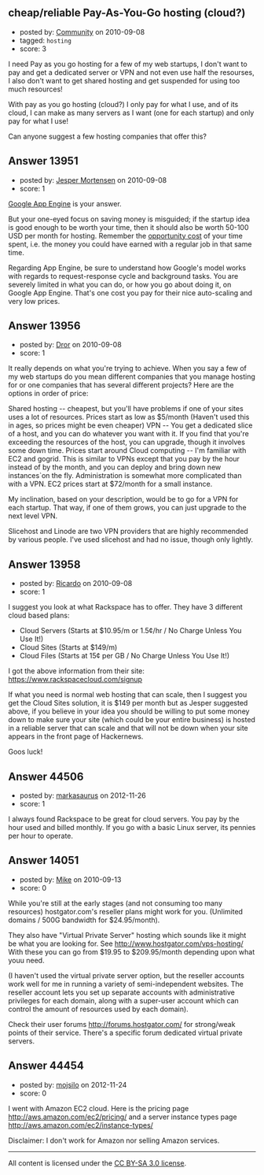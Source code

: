## cheap/reliable Pay-As-You-Go hosting (cloud?)

- posted by: [Community](https://stackexchange.com/users/-1/-1-community) on 2010-09-08
- tagged: `hosting`
- score: 3

I need Pay as you go hosting for a few of my web startups, I don't want to pay and get a dedicated server or VPN and not even use half the resourses, I also don't want to get shared hosting and get suspended for using too much resources!

With pay as you go hosting (cloud?) I only pay for what I use, and of its cloud, I can make as many servers as I want (one for each startup) and only pay for what I use!

Can anyone suggest a few hosting companies that offer this?


## Answer 13951

- posted by: [Jesper Mortensen](https://stackexchange.com/users/-1/1261-jesper-mortensen) on 2010-09-08
- score: 1

<p><a href="http://code.google.com/appengine/" rel="nofollow">Google App Engine</a> is your answer.</p>

<p>But your one-eyed focus on saving money is misguided; if the startup idea is good enough to be worth your time, then it should also be worth 50-100 USD per month for hosting. Remember the <a href="http://en.wikipedia.org/wiki/Opportunity_cost" rel="nofollow">opportunity cost</a> of your time spent, i.e. the money you could have earned with a regular job in that same time.</p>

<p>Regarding App Engine, be sure to understand how Google's model works with regards to request-response cycle and background tasks. You are severely limited in what you can do, or how you go about doing it, on Google App Engine. That's one cost you pay for their nice auto-scaling and very low prices.</p>



## Answer 13956

- posted by: [Dror](https://stackexchange.com/users/-1/1057-dror) on 2010-09-08
- score: 1

It really depends on what you're trying to achieve.
When you say a few of my web startups do you mean different companies that you manage hosting for or one companies that has several different projects?
Here are the options in order of price:

Shared hosting -- cheapest, but you'll have problems if one of your sites uses a lot of resources. Prices start as low as $5/month (Haven't used this in ages, so prices might be even cheaper)
VPN -- You get a dedicated slice of a host, and you can do whatever you want with it. If you find that you're exceeding the resources of the host, you can upgrade, though it involves some down time. Prices start around 
Cloud computing -- I'm familiar with EC2 and gogrid. This is similar to VPNs except that you pay by the hour instead of by the month, and you can deploy and bring down new instances`on the fly. Administration is somewhat more complicated than with a VPN. EC2 prices start at $72/month for a small instance.

My inclination, based on your description, would be to go for a VPN for each startup. That way, if one of them grows, you can just upgrade to the next level VPN.

Slicehost and Linode are two VPN providers that are highly recommended by various people. I've used slicehost and had no issue, though only lightly.



## Answer 13958

- posted by: [Ricardo](https://stackexchange.com/users/-1/42-ricardo) on 2010-09-08
- score: 1

I suggest you look at what Rackspace has to offer. They have 3 different cloud based plans:

 - Cloud Servers (Starts at $10.95/m or 1.5¢/hr / No Charge Unless You Use It!)
 - Cloud Sites (Starts at $149/m) 
 - Cloud Files (Starts at 15¢ per GB / No Charge Unless You Use It!) 

I got the above information from their site: https://www.rackspacecloud.com/signup

If what you need is normal web hosting that can scale, then I suggest you get the Cloud Sites solution, it is $149 per month but as Jesper suggested above, if you believe in your idea you should be willing to put some money down to make sure your site (which could be your entire business) is hosted in a reliable server that can scale and that will not be down when your site appears in the front page of Hackernews.

Goos luck!



## Answer 44506

- posted by: [markasaurus](https://stackexchange.com/users/-1/21770-markasaurus) on 2012-11-26
- score: 1

I always found Rackspace to be great for cloud servers. You pay by the hour used and billed monthly. If you go with a basic Linux server, its pennies per hour to operate.


## Answer 14051

- posted by: [Mike](https://stackexchange.com/users/-1/3475-mike) on 2010-09-13
- score: 0

While you're still at the early stages (and not consuming too many resources) hostgator.com's reseller plans might work for you. (Unlimited domains / 500G bandwidth for $24.95/month). 

They also have "Virtual Private Server" hosting which sounds like it might be what you are looking for. See http://www.hostgator.com/vps-hosting/ With these you can go from $19.95 to $209.95/month depending upon what youu need.

(I haven't used the virtual private server option, but the reseller accounts work well for me in running a variety of semi-independent websites. The reseller account lets you set up separate accounts with administrative privileges for each domain, along with a super-user account which can control the amount of resources used by each domain). 

Check their user forums http://forums.hostgator.com/ for strong/weak points of their service. There's a specific forum dedicated virtual private servers.


## Answer 44454

- posted by: [mojsilo](https://stackexchange.com/users/-1/1826-mojsilo) on 2012-11-24
- score: 0

I went with Amazon EC2 cloud. Here is the pricing page http://aws.amazon.com/ec2/pricing/ and a server instance types page http://aws.amazon.com/ec2/instance-types/

Disclaimer: I don't work for Amazon nor selling Amazon services.



---

All content is licensed under the [CC BY-SA 3.0 license](https://creativecommons.org/licenses/by-sa/3.0/).
